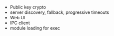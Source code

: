 - Public key crypto
- server discovery, fallback, progressive timeouts
- Web UI
- IPC client
- module loading for exec